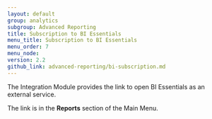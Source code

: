 ```yaml
---
layout: default
group: analytics
subgroup: Advanced Reporting
title: Subscription to BI Essentials
menu_title: Subscription to BI Essentials
menu_order: 7
menu_node:
version: 2.2
github_link: advanced-reporting/bi-subscription.md
---
```


The Integration Module provides the link to open BI Essentials as an external service.

The link is in the **Reports** section of the Main Menu.